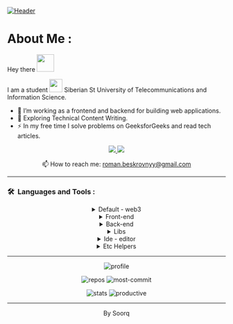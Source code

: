 [![Header]()](https://vk.com/darlingman)

# About Me :

<p>Hey there <img src="https://media.giphy.com/media/hvRJCLFzcasrR4ia7z/giphy.gif" width="40"></p>

I am a student <img src="https://i.giphy.com/media/v1.Y2lkPTc5MGI3NjExejVzeWw2NjFmZGVlZzVtNXA4NGZhd2M2amxlNHp2aXV2anFuZTlzZyZlcD12MV9pbnRlcm5hbF9naWZfYnlfaWQmY3Q9Zw/dOaaBNOMTeHICzPHvo/giphy.gif" width="30"> Siberian St University of Telecommunications and Information Science.

- 🔭 I’m working as a frontend and backend for building web applications.
- 🌱 Exploring Technical Content Writing.
- ⚡ In my free time I solve problems on GeeksforGeeks and read tech articles.

<p align='center'>
   <a href="https://www.linkedin.com/in/romankh3/">
       <img src="https://img.shields.io/badge/linkedin-%230077B5.svg?&style=for-the-badge&logo=linkedin&logoColor=white"/>
   </a>
   <a href="https://t.me/joinchat/SpqRPBFo_sM6qm05">
       <img src="https://img.shields.io/badge/Telegram-2CA5E0?style=for-the-badge&logo=telegram&logoColor=white"/>
   </a>
<p align='center'>
   📫 How to reach me: <a href='mailto:roman.beskrovnyy@gmail.com'>roman.beskrovnyy@gmail.com</a>
</p>

---

### 🛠 &nbsp;Languages and Tools :

<details align="center">
   <summary>
   Default - web3
	</summary>
	<br />
	<p>
		<img src="https://skillicons.dev/icons?i=html&theme=dark" title="HTML5" alt="HTML" width="40" height="40"/>&nbsp;
		<img src="https://skillicons.dev/icons?i=css&theme=dark"  title="CSS3" alt="CSS" width="40" height="40"/>&nbsp;
		<img src="https://skillicons.dev/icons?i=sass&theme=dark" title="Sass" alt="Sass" width="40" height="40"/>&nbsp;
		<img src="https://skillicons.dev/icons?i=js&theme=dark" title="JavaScript" alt="JavaScript" width="40" height="40"/>&nbsp;
		<img src="https://skillicons.dev/icons?i=ts&theme=dark" title="TypeSript" alt="TypeSript" width="40" height="40"/>&nbsp;
		<img src="https://skillicons.dev/icons?i=svg&theme=dark" title="svg" alt="svg" width="40" height="40"/>&nbsp;
	</p>
</details>

<details align="center">
   <summary>
	Front-end
	</summary>
	<br />
	<p>
		<img src="https://skillicons.dev/icons?i=nextjs&theme=dark" title="NextJs" alt="Java" width="40" height="40"/>&nbsp;
		<img src="https://skillicons.dev/icons?i=react&theme=dark" title="React" alt="React" width="40" height="40"/>&nbsp;
		<img src="https://skillicons.dev/icons?i=redux&theme=dark" title="Redux" alt="Redux " width="40" height="40"/>&nbsp;
	</p>
</details>

<details align="center">
   <summary>
	Back-end
	</summary>
	<br />
	<p>
		<img src="https://skillicons.dev/icons?i=nodejs&theme=dark" title="NodeJs" alt="NodeJs" width="40" height="40"/>&nbsp;
		<img src="https://skillicons.dev/icons?i=express&theme=dark" title="Express" alt="Express" width="40" height="40"/>&nbsp;
		<img src="https://skillicons.dev/icons?i=nestjs&theme=dark" title="NestJs" alt="NestJs" width="40" height="40"/>&nbsp;
		<img src="https://skillicons.dev/icons?i=mysql&theme=dark" title="MySQL"  alt="MySQL" width="40" height="40"/>&nbsp;
		<img src="https://skillicons.dev/icons?i=postgresql&theme=dark" title="PostgreSQL"  alt="PostgreSQL" width="40" height="40"/>&nbsp;
		<img src="https://skillicons.dev/icons?i=mongodb&theme=dark" title="MongoDb"  alt="MongoDb" width="40" height="40"/>&nbsp;
		<img src="https://skillicons.dev/icons?i=docker&theme=dark" title="Docker" alt="Docker" width="40" height="40"/>&nbsp;
		<img src="https://skillicons.dev/icons?i=graphql&theme=dark" title="GraphQl" alt="GraphQl" width="40" height="40"/>&nbsp;
		<img src="https://skillicons.dev/icons?i=jest&theme=dark" title="Jest" alt="Jest" width="40" height="40"/>&nbsp;
		<img src="https://skillicons.dev/icons?i=prisma&theme=dark" title="Prisma" alt="Prisma" width="40" height="40"/>&nbsp;
    </p>
</details>

<details align="center">
   <summary>
	Libs
	</summary>
	<br />
	<p>
		<img src="https://skillicons.dev/icons?i=tailwind&theme=dark" title="Tailwind" alt="Tailwind" width="40" height="40"/>&nbsp;
		<img src="https://skillicons.dev/icons?i=materialui&theme=dark" title="Material UI" alt="Material UI" width="40" height="40"/>&nbsp;
		<img src="https://skillicons.dev/icons?i=threejs&theme=dark" title="ThreeJs" alt="ThreeJs" width="40" height="40"/>&nbsp;
		<img src="https://skillicons.dev/icons?i=styledcomponents&theme=dark" title="StyledComponents" alt="StyledComponents" width="40" height="40"/>&nbsp;
		<img src="https://skillicons.dev/icons?i=emotion&theme=dark" title="Emotion" alt="Emotion" width="40" height="40"/>&nbsp;
		<img src="https://skillicons.dev/icons?i=jquery&theme=dark" title="Jquery" alt="Jquery" width="40" height="40"/>&nbsp;
		<img src="https://skillicons.dev/icons?i=solidjs&theme=dark" title="Solidjs" alt="Solidjs" width="40" height="40"/>&nbsp;
	</p>
</details>

<details align="center">
   <summary>
	Ide - editor
	</summary>
	<br />
	<p>
		<img src="https://skillicons.dev/icons?i=vscode&theme=dark" title="Vsc" alt="Vsc" width="40" height="40"/>&nbsp;
		<img src="https://skillicons.dev/icons?i=visualstudio&theme=dark" title="VisualStudio" alt="VisualStudio" width="40" height="40"/>&nbsp;
    	<img src="https://skillicons.dev/icons?i=idea&theme=dark" title="Ide" alt="Ide" width="40" height="40"/>&nbsp;
    </p>
</details>

<details align="center">
   <summary>
	Etc Helpers
	</summary>
	<br />
	<p>
		<img src="https://skillicons.dev/icons?i=blender&theme=dark" title="Blender" alt="Blender" width="40" height="40"/>&nbsp;
    		<img src="https://skillicons.dev/icons?i=postman&theme=dark" title="Postman"  alt="Postman" width="40" height="40"/>&nbsp;
    		<img src="https://skillicons.dev/icons?i=git&theme=dark" title="Git" alt="Git" width="40" height="40"/>&nbsp;
    		<img src="https://skillicons.dev/icons?i=powershell&theme=dark" title="PowerShell" alt="PowerShell" width="40" height="40"/>&nbsp;
    		<img src="https://skillicons.dev/icons?i=gcp&theme=dark" title="GCP" alt="GCP" width="40" height="40"/>&nbsp;
    		<img src="https://skillicons.dev/icons?i=figma&theme=dark" title="Figma" alt="Figma" width="40" height="40"/>&nbsp;
    		<img src="https://skillicons.dev/icons?i=md&theme=dark" title="MD" alt="MD" width="40" height="40"/>&nbsp;
    		<img src="https://skillicons.dev/icons?i=vite&theme=dark" title="vite" alt="Vite" width="40" height="40"/>&nbsp;
    		<img src="https://skillicons.dev/icons?i=webpack&theme=dark" title="WebPack" alt="WebPack" width="40" height="40"/>&nbsp;
    </p>
</details>

---

<p align="center">
	<img src="https://github-profile-summary-cards.vercel.app/api/cards/profile-details?username=soorq&theme=tokyonight" alt="profile"/>
	<p align="center">
		<img src="https://github-profile-summary-cards.vercel.app/api/cards/repos-per-language?username=soorq&theme=tokyonight" alt="repos"/>
		<img src="https://github-profile-summary-cards.vercel.app/api/cards/most-commit-language?username=soorq&theme=tokyonight" alt="most-commit"/>
	</p>
	<p align="center">
		<img src="https://github-profile-summary-cards.vercel.app/api/cards/stats?username=soorq&theme=tokyonight" alt="stats"/>
		<img src="https://github-profile-summary-cards.vercel.app/api/cards/productive-time?username=soorq&theme=tokyonight&utcOffset=8" alt="productive"/>
	</p>
</p>

---

<p align="center">
	By Soorq
</p>

#
